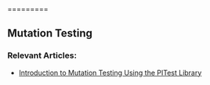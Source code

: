 =========

## Mutation Testing

### Relevant Articles: 
- [Introduction to Mutation Testing Using the PITest Library](http://www.baeldung.com/java-mutation-testing-with-pitest)
